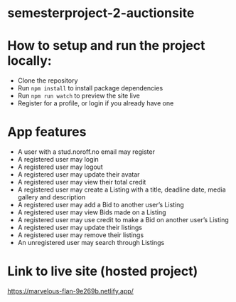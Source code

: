 # semesterproject-2-auctionsite

# How to setup and run the project locally:
- Clone the repository
- Run `npm install` to install package dependencies
- Run `npm run watch` to preview the site live
- Register for a profile, or login if you already have one

# App features

- A user with a stud.noroff.no email may register
- A registered user may login
- A registered user may logout
- A registered user may update their avatar
- A registered user may view their total credit
- A registered user may create a Listing with a title, deadline date, media gallery and description
- A registered user may add a Bid to another user’s Listing
- A registered user may view Bids made on a Listing
- A registered user may use credit to make a Bid on another user’s Listing
- A registered user may update their listings
- A registered user may remove their listings
- An unregistered user may search through Listings

# Link to live site (hosted project)

https://marvelous-flan-9e269b.netlify.app/